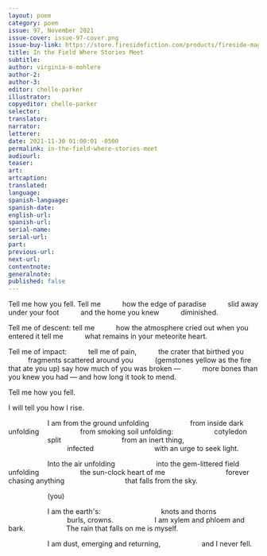 ```yaml
---
layout: poem
category: poem
issue: 97, November 2021
issue-cover: issue-97-cover.png
issue-buy-link: https://store.firesidefiction.com/products/fireside-magazine-issue-97-november-2021
title: In the Field Where Stories Meet
subtitle:
author: virginia-m-mohlere
author-2:
author-3:
editor: chelle-parker
illustrator:
copyeditor: chelle-parker
selector:
translator:
narrator:
letterer:
date: 2021-11-30 01:00:01 -0500
permalink: in-the-field-where-stories-meet
audiourl:
teaser:
art:
artcaption:
translated:
language:
spanish-language:
spanish-date:
english-url:
spanish-url:
serial-name:
serial-url:
part:
previous-url:
next-url:
contentnote:
generalnote:
published: false
---
```


Tell me how you fell.
Tell me
&nbsp;&nbsp;&nbsp;&nbsp;&nbsp;&nbsp;&nbsp;&nbsp;&nbsp;&nbsp;how the edge of paradise
&nbsp;&nbsp;&nbsp;&nbsp;&nbsp;&nbsp;&nbsp;&nbsp;&nbsp;&nbsp;slid away under your foot
&nbsp;&nbsp;&nbsp;&nbsp;&nbsp;&nbsp;&nbsp;&nbsp;&nbsp;&nbsp;and the home you knew
&nbsp;&nbsp;&nbsp;&nbsp;&nbsp;&nbsp;&nbsp;&nbsp;&nbsp;&nbsp;diminished.

Tell me of descent:
tell me
&nbsp;&nbsp;&nbsp;&nbsp;&nbsp;&nbsp;&nbsp;&nbsp;&nbsp;&nbsp;how the atmosphere cried out when you entered it
tell me
&nbsp;&nbsp;&nbsp;&nbsp;&nbsp;&nbsp;&nbsp;&nbsp;&nbsp;&nbsp;what remains in your meteorite heart.

Tell me of impact:
&nbsp;&nbsp;&nbsp;&nbsp;&nbsp;&nbsp;&nbsp;&nbsp;&nbsp;&nbsp;tell me of pain,
&nbsp;&nbsp;&nbsp;&nbsp;&nbsp;&nbsp;&nbsp;&nbsp;&nbsp;&nbsp;the crater that birthed you
&nbsp;&nbsp;&nbsp;&nbsp;&nbsp;&nbsp;&nbsp;&nbsp;&nbsp;&nbsp;fragments scattered around you
&nbsp;&nbsp;&nbsp;&nbsp;&nbsp;&nbsp;&nbsp;&nbsp;&nbsp;&nbsp;(gemstones yellow as the fire that ate you up)
say
how much of you was broken —
&nbsp;&nbsp;&nbsp;&nbsp;&nbsp;&nbsp;&nbsp;&nbsp;&nbsp;&nbsp;more bones than you knew you had —
and how long it took to mend.

Tell me how you fell.

I will tell you how I rise.

&nbsp;&nbsp;&nbsp;&nbsp;&nbsp;&nbsp;&nbsp;&nbsp;&nbsp;&nbsp;&nbsp;&nbsp;&nbsp;&nbsp;&nbsp;&nbsp;&nbsp;&nbsp;&nbsp;&nbsp;I am from the ground unfolding
&nbsp;&nbsp;&nbsp;&nbsp;&nbsp;&nbsp;&nbsp;&nbsp;&nbsp;&nbsp;&nbsp;&nbsp;&nbsp;&nbsp;&nbsp;&nbsp;&nbsp;&nbsp;&nbsp;&nbsp;from inside dark unfolding
&nbsp;&nbsp;&nbsp;&nbsp;&nbsp;&nbsp;&nbsp;&nbsp;&nbsp;&nbsp;&nbsp;&nbsp;&nbsp;&nbsp;&nbsp;&nbsp;&nbsp;&nbsp;&nbsp;&nbsp;from smoking soil unfolding:
&nbsp;&nbsp;&nbsp;&nbsp;&nbsp;&nbsp;&nbsp;&nbsp;&nbsp;&nbsp;&nbsp;&nbsp;&nbsp;&nbsp;&nbsp;&nbsp;&nbsp;&nbsp;&nbsp;&nbsp;cotyledon
&nbsp;&nbsp;&nbsp;&nbsp;&nbsp;&nbsp;&nbsp;&nbsp;&nbsp;&nbsp;&nbsp;&nbsp;&nbsp;&nbsp;&nbsp;&nbsp;&nbsp;&nbsp;&nbsp;&nbsp;split
&nbsp;&nbsp;&nbsp;&nbsp;&nbsp;&nbsp;&nbsp;&nbsp;&nbsp;&nbsp;&nbsp;&nbsp;&nbsp;&nbsp;&nbsp;&nbsp;&nbsp;&nbsp;&nbsp;&nbsp;&nbsp;&nbsp;&nbsp;&nbsp;&nbsp;&nbsp;&nbsp;&nbsp;&nbsp;&nbsp;from an inert thing,
&nbsp;&nbsp;&nbsp;&nbsp;&nbsp;&nbsp;&nbsp;&nbsp;&nbsp;&nbsp;&nbsp;&nbsp;&nbsp;&nbsp;&nbsp;&nbsp;&nbsp;&nbsp;&nbsp;&nbsp;&nbsp;&nbsp;&nbsp;&nbsp;&nbsp;&nbsp;&nbsp;&nbsp;&nbsp;&nbsp;infected
&nbsp;&nbsp;&nbsp;&nbsp;&nbsp;&nbsp;&nbsp;&nbsp;&nbsp;&nbsp;&nbsp;&nbsp;&nbsp;&nbsp;&nbsp;&nbsp;&nbsp;&nbsp;&nbsp;&nbsp;&nbsp;&nbsp;&nbsp;&nbsp;&nbsp;&nbsp;&nbsp;&nbsp;&nbsp;&nbsp;with an urge to seek light.

&nbsp;&nbsp;&nbsp;&nbsp;&nbsp;&nbsp;&nbsp;&nbsp;&nbsp;&nbsp;&nbsp;&nbsp;&nbsp;&nbsp;&nbsp;&nbsp;&nbsp;&nbsp;&nbsp;&nbsp;Into the air unfolding
&nbsp;&nbsp;&nbsp;&nbsp;&nbsp;&nbsp;&nbsp;&nbsp;&nbsp;&nbsp;&nbsp;&nbsp;&nbsp;&nbsp;&nbsp;&nbsp;&nbsp;&nbsp;&nbsp;&nbsp;into the gem-littered field unfolding
&nbsp;&nbsp;&nbsp;&nbsp;&nbsp;&nbsp;&nbsp;&nbsp;&nbsp;&nbsp;&nbsp;&nbsp;&nbsp;&nbsp;&nbsp;&nbsp;&nbsp;&nbsp;&nbsp;&nbsp;the sun-clock heart of me
&nbsp;&nbsp;&nbsp;&nbsp;&nbsp;&nbsp;&nbsp;&nbsp;&nbsp;&nbsp;&nbsp;&nbsp;&nbsp;&nbsp;&nbsp;&nbsp;&nbsp;&nbsp;&nbsp;&nbsp;&nbsp;&nbsp;&nbsp;&nbsp;&nbsp;&nbsp;&nbsp;&nbsp;&nbsp;&nbsp;forever chasing anything
&nbsp;&nbsp;&nbsp;&nbsp;&nbsp;&nbsp;&nbsp;&nbsp;&nbsp;&nbsp;&nbsp;&nbsp;&nbsp;&nbsp;&nbsp;&nbsp;&nbsp;&nbsp;&nbsp;&nbsp;&nbsp;&nbsp;&nbsp;&nbsp;&nbsp;&nbsp;&nbsp;&nbsp;&nbsp;&nbsp;that falls from the sky.

&nbsp;&nbsp;&nbsp;&nbsp;&nbsp;&nbsp;&nbsp;&nbsp;&nbsp;&nbsp;&nbsp;&nbsp;&nbsp;&nbsp;&nbsp;&nbsp;&nbsp;&nbsp;&nbsp;&nbsp;(you)

&nbsp;&nbsp;&nbsp;&nbsp;&nbsp;&nbsp;&nbsp;&nbsp;&nbsp;&nbsp;&nbsp;&nbsp;&nbsp;&nbsp;&nbsp;&nbsp;&nbsp;&nbsp;&nbsp;&nbsp;I am the earth's:
&nbsp;&nbsp;&nbsp;&nbsp;&nbsp;&nbsp;&nbsp;&nbsp;&nbsp;&nbsp;&nbsp;&nbsp;&nbsp;&nbsp;&nbsp;&nbsp;&nbsp;&nbsp;&nbsp;&nbsp;&nbsp;&nbsp;&nbsp;&nbsp;&nbsp;&nbsp;&nbsp;&nbsp;&nbsp;&nbsp;knots and thorns
&nbsp;&nbsp;&nbsp;&nbsp;&nbsp;&nbsp;&nbsp;&nbsp;&nbsp;&nbsp;&nbsp;&nbsp;&nbsp;&nbsp;&nbsp;&nbsp;&nbsp;&nbsp;&nbsp;&nbsp;&nbsp;&nbsp;&nbsp;&nbsp;&nbsp;&nbsp;&nbsp;&nbsp;&nbsp;&nbsp;burls, crowns.
&nbsp;&nbsp;&nbsp;&nbsp;&nbsp;&nbsp;&nbsp;&nbsp;&nbsp;&nbsp;&nbsp;&nbsp;&nbsp;&nbsp;&nbsp;&nbsp;&nbsp;&nbsp;&nbsp;&nbsp;I am xylem and phloem and bark.
&nbsp;&nbsp;&nbsp;&nbsp;&nbsp;&nbsp;&nbsp;&nbsp;&nbsp;&nbsp;&nbsp;&nbsp;&nbsp;&nbsp;&nbsp;&nbsp;&nbsp;&nbsp;&nbsp;&nbsp;The rain that falls on me is myself.

&nbsp;&nbsp;&nbsp;&nbsp;&nbsp;&nbsp;&nbsp;&nbsp;&nbsp;&nbsp;&nbsp;&nbsp;&nbsp;&nbsp;&nbsp;&nbsp;&nbsp;&nbsp;&nbsp;&nbsp;I am dust, emerging and returning,
&nbsp;&nbsp;&nbsp;&nbsp;&nbsp;&nbsp;&nbsp;&nbsp;&nbsp;&nbsp;&nbsp;&nbsp;&nbsp;&nbsp;&nbsp;&nbsp;&nbsp;&nbsp;&nbsp;&nbsp;and I never fell.
